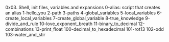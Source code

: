 0x03. Shell, init files, variables and expansions
0-alias:
	script that creates an alias
1-hello_you
2-path
3-paths
4-global_variables
5-local_variables
6-create_local_variables
7-create_global_variable
8-true_knowledge
9-divide_and_rule
10-love_exponent_breath
11-binary_to_decimal
12-combinations
13-print_float
100-decimal_to_hexadecimal
101-rot13 102-odd
103-water_and_stir
